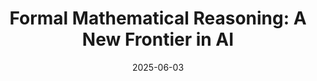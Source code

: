---
layout: post
title: "Formal Mathematical Reasoning: A New Frontier in AI"
date: 2025-06-03
categories: research
authors: "Kaiyu Yang, Gabriel Poesia, <u>Jingxuan He</u>, Wenda Li, Kristin Lauter, Swarat Chaudhuri, Dawn Song"
venue: "International Conference on Machine Learning (ICML)"
award: "Spotlight"
paper: https://arxiv.org/pdf/2412.16075
highlight: true
---